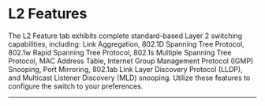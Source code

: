 # L2 Features

The L2 Feature tab exhibits complete standard-based Layer 2 switching capabilities, including: Link Aggregation, 802.1D Spanning Tree Protocol, 802.1w Rapid Spanning Tree Protocol, 802.1s Multiple Spanning Tree Protocol, MAC Address Table, Internet Group Management Protocol \(IGMP\) Snooping, Port Mirroring, 802.1ab Link Layer Discovery Protocol \(LLDP\), and Multicast Listener Discovery \(MLD\) snooping. Utilize these features to configure the switch to your preferences.  
****

